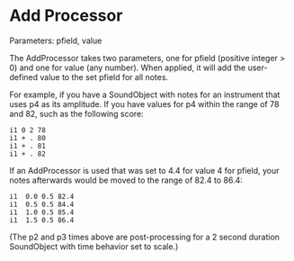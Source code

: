 Add Processor 
=============

Parameters: pfield, value

The AddProcessor takes two parameters, one for pfield (positive integer
\> 0) and one for value (any number). When applied, it will add the
user-defined value to the set pfield for all notes.

For example, if you have a SoundObject with notes for an instrument that
uses p4 as its amplitude. If you have values for p4 within the range of
78 and 82, such as the following score:

    i1 0 2 78
    i1 + . 80
    i1 + . 81
    i1 + . 82
      

If an AddProcessor is used that was set to 4.4 for value 4 for pfield,
your notes afterwards would be moved to the range of 82.4 to 86.4:

    i1  0.0 0.5 82.4
    i1  0.5 0.5 84.4
    i1  1.0 0.5 85.4
    i1  1.5 0.5 86.4
      

(The p2 and p3 times above are post-processing for a 2 second duration
SoundObject with time behavior set to scale.)
